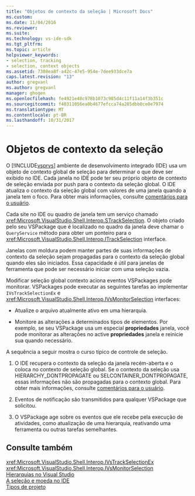 ```yaml
---
title: "Objetos de contexto da seleção | Microsoft Docs"
ms.custom: 
ms.date: 11/04/2016
ms.reviewer: 
ms.suite: 
ms.technology: vs-ide-sdk
ms.tgt_pltfrm: 
ms.topic: article
helpviewer_keywords:
- selection, tracking
- selection, context objects
ms.assetid: 7308ea8f-a42c-47e5-954e-7dee933dce7a
caps.latest.revision: "13"
author: gregvanl
ms.author: gregvanl
manager: ghogen
ms.openlocfilehash: fe4921e48c978b1073c985d4c11f11a14f3b351c
ms.sourcegitcommit: f40311056ea0b4677efcca74a285dbb0ce0e7974
ms.translationtype: MT
ms.contentlocale: pt-BR
ms.lasthandoff: 10/31/2017
---
```

# <a name="selection-context-objects"></a>Objetos de contexto da seleção
O [!INCLUDE[vsprvs](../../code-quality/includes/vsprvs_md.md)] ambiente de desenvolvimento integrado (IDE) usa um objeto de contexto global de seleção para determinar o que deve ser exibido no IDE. Cada janela no IDE pode ter seu próprio objeto de contexto de seleção enviada por push para o contexto da seleção global. O IDE atualiza o contexto da seleção global com valores de uma janela quando a janela tem o foco. Para obter mais informações, consulte [comentários para o usuário](../../extensibility/internals/feedback-to-the-user.md).  
  
 Cada site no IDE ou quadro de janela tem um serviço chamado <xref:Microsoft.VisualStudio.Shell.Interop.STrackSelection>. O objeto criado pelo seu VSPackage que é localizado no quadro da janela deve chamar o `QueryService` método para obter um ponteiro para o <xref:Microsoft.VisualStudio.Shell.Interop.ITrackSelection> interface.  
  
 Janelas com moldura podem manter partes de suas informações de contexto da seleção sejam propagadas para o contexto da seleção global quando eles são iniciados. Essa capacidade é útil para janelas de ferramenta que pode ser necessário iniciar com uma seleção vazia.  
  
 Modificar seleção global contexto aciona eventos VSPackages pode monitorar. VSPackages pode executar as seguintes tarefas ao implementar `IVsTrackSelectionEx` e <xref:Microsoft.VisualStudio.Shell.Interop.IVsMonitorSelection> interfaces:  
  
-   Atualize o arquivo atualmente ativo em uma hierarquia.  
  
-   Monitore as alterações a determinados tipos de elementos. Por exemplo, se seu VSPackage usa um especial **propriedades** janela, você pode monitorar as alterações no active **propriedades** janela e reinicie sua quando necessário.  
  
 A sequência a seguir mostra o curso típico de controle de seleção.  
  
1.  O IDE recupera o contexto da seleção da janela recém-aberta e o coloca no contexto de seleção global. Se o contexto da seleção usa HIERARCHY_DONTPROPAGATE ou SELCONTAINER_DONTPROPAGATE, essas informações não são propagadas para o contexto global. Para obter mais informações, consulte [comentários para o usuário](../../extensibility/internals/feedback-to-the-user.md).  
  
2.  Eventos de notificação são transmitidos para qualquer VSPackage que solicitou.  
  
3.  O VSPackage age sobre os eventos que ele recebe pela execução de atividades, como atualização de uma hierarquia, reativando uma ferramenta ou outras tarefas semelhantes.  
  
## <a name="see-also"></a>Consulte também  
 <xref:Microsoft.VisualStudio.Shell.Interop.IVsTrackSelectionEx>   
 <xref:Microsoft.VisualStudio.Shell.Interop.IVsMonitorSelection>   
 [Hierarquias no Visual Studio](../../extensibility/internals/hierarchies-in-visual-studio.md)   
 [A seleção e moeda no IDE](../../extensibility/internals/selection-and-currency-in-the-ide.md)   
 [Tipos de projeto](../../extensibility/internals/project-types.md)